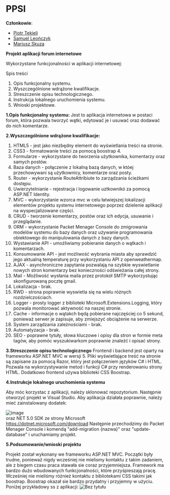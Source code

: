 # PPSI

**Członkowie**:  
  * [Piotr Tekieli](https://github.com/PiotrTekieli)  
  * [Samuel Leończyk](https://github.com/sam21401)  
  * [Mariusz Skuza](https://github.com/Prestionyk)

**Projekt aplikacji forum internetowe**

Wykorzystane funkcjonalności w aplikacji internetowej:

Spis treści

1. Opis funkcjonalny systemu.
2. Wyszczególnione wdrążone kwalifikacje.
3. Streszczenie opisu technologicznego.
4. Instrukcja lokalnego uruchomienia systemu.
5. Wnioski projektowe.

**1.Opis funkcjonalny systemu:**
Jest to aplikacja internetowa w postaci forum, która pozwala tworzyć wątki, edytować je i usuwać oraz dodawać do nich komentarze.

**2.Wyszczególnione wdrążone kwalifikacje:**
1. HTML5 - jest jako niezbędny element do wyświetlania treści na stronie.
2. CSS3 - formatowanie treści za pomocą boostrap 4.
3. Formularze - wykorzystane do tworzenia użytkownika, komentarzy oraz samych postów.
4. Baza danych - połączenie z lokalną bazą danych, w któej przechowywani są użytkownicy, komentarze oraz posty.
5. Router - wykorzystanie RouteAttribiute to zarządzania ścieżkami dostępu.
6. Uwierzytelnianie - rejestracja i logowanie uztkownikó za pomocą ASP.NET Identity.
7. MVC - wykorzystanie wzorca mvc w celu łatwiejszej lokalizacji elementów projektu systemu internetowego poprzez dzielenie aplikacji na wyspecjalizowane części.
8. CRUD - tworzenie komentarzy, postów oraz ich edycja, usuwanie i przeglądanie.
9. ORM - wykorzystanie Packet Menager Console do zmigrowania modelów systemu do bazy danych oraz używanie programowania obiektowego do manipulowania danych z bazy danych.
10. Wystawianie API - umożliwiamy pobieranie danych o wątkach i komentarzach.
11. Konsumowanie API - jest możliwość wybrania miasta aby sprawdzić jego aktualną temperaturę przy wykorzystaniu API z openweathermap.
12. AJAX - asynchroniczne zapytania pozwalają na szybkie wyswietlanie nowych stron komentarzy bez konieczności odświeżania całej strony.
13. Mail - Możliwość wysłania maila przez protokół SMTP wykorzystując skonfigurowaną pocztę gmail.
14. Lokalizacja - brak.
15. RWD - strona poprawnie wyswietla się na wielu różnych rozdzielczościach.
16. Logger - prosty logger z biblioteki Microsoft.Extensions.Logging, który pozwala monitorować aktywność na naszej stronie.
17. Cache - informacje o wątakch będą pobierane najczęściej co 5 sekund, ponieważ serwer je zapisuje, aby zmiejszyć obciążenie na serwerze.
18. System zarządzania zależnościami - brak.
19. Automatyzacja - brak.
20. SEO - poprawne tytuły, słowa kluczowe i opisy dla stron w formie meta tagów, aby pomóc wyszukiwarkom poprawnie znaleźć i opisać strony.

**3.Streszczenie opisu technologicznego**
Frontend i backend jest oparty na frameworku ASP.NET MVC w wersji 5. Pliki wyświetlające treść na stronie są zapisane za pomocą Razor, który jest połączeniem języków C# i HTML. Pozwala na wykorzystywanie metod i funkcji C# przy renderowaniu strony HTML. Dodatkowo frontend używa biblioteki CSS Boostrap. 

**4.Instrukcje lokalnego uruchomienia systemu**

Aby móc korzystac z aplikacji, należy sklonować repozytorium. Następnie otworzyć projekt w Visual Studio. 
Aby aplikacja działała poprawnie, należy mieć zainstalowany dodatek:

![image](https://user-images.githubusercontent.com/72551592/118457840-75d67400-b6fa-11eb-955c-dafde54a8d9d.png)  
oraz NET 5.0 SDK ze strony Microsoft https://dotnet.microsoft.com/download
Następnie przechodzimy do Packet Menager Console i komendą "add-migration {nazwa}" oraz "update-database" i uruchamiamy projekt.

**5.Podsumowanie/wnioski projektu**

Projekt został wykonany we frameworku ASP.NET MVC. Początki były trudne, ponieważ nigdy wcześniej nie mielismy kontaktu z takim zadaniem, ale z biegem czasu praca stawała sie coraz przyjemniejsza. Framework ma bardzo dużo wbudowanych funkcjonalności, które przyśpieszają pracę. Wcześniej nie mieliśmy różnież kontaktu z bibliotekami CSS takimi jak boostrap. Boostrap okazał sie bardzo przydatny i przyjemny w użyciu. Poniżej przykładowy ss z aplikacji:
![Bez tytułu](https://user-images.githubusercontent.com/72551592/118408758-315dc080-b687-11eb-8908-b301c41e9a8f.png)
